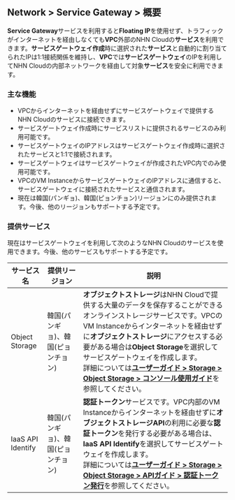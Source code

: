 ## Network > Service Gateway > 概要

**Service Gateway**サービスを利用すると**Floating IP**を使用せず、トラフィックがインターネットを経由しなくても**VPC**外部のNHN Cloudの**サービス**を利用できます。**サービスゲートウェイ作成**時に選択された**サービス**と自動的に割り当てられたIPは1:1接続関係を維持し、**VPC**では**サービスゲートウェイ**のIPを利用してNHN Cloudの内部ネットワークを経由して対象**サービス**を安全に利用できます。

### 主な機能

* VPCからインターネットを経由せずにサービスゲートウェイで提供するNHN Cloudのサービスに接続できます。
* サービスゲートウェイ作成時にサービスリストに提供されるサービスのみ利用可能です。
* サービスゲートウェイのIPアドレスはサービスゲートウェイ作成時に選択されたサービスと1:1で接続されます。
* サービスゲートウェイはサービスゲートウェイが作成されたVPC内でのみ使用可能です。
* VPCのVM InstanceからサービスゲートウェイのIPアドレスに通信すると、サービスゲートウェイに接続されたサービスと通信されます。
* 現在は韓国(パンギョ)、韓国(ピョンチョン)リージョンにのみ提供されます。今後、他のリージョンもサポートする予定です。

### 提供サービス

現在はサービスゲートウェイを利用して次のようなNHN Cloudのサービスを使用できます。今後、他のサービスもサポートする予定です。

サービス名 | 提供リージョン | 説明
------------- | ------------- | -------------------
Object Storage|韓国(パンギョ)、韓国(ピョンチョン)|**オブジェクトストレージ**はNHN Cloudで提供する大量のデータを保存することができるオンラインストレージサービスです。VPCのVM Instanceからインターネットを経由せずに**オブジェクトストレージ**にアクセスする必要がある場合は**Object Storage**を選択してサービスゲートウェイを作成します。<br>詳細については[**ユーザーガイド > Storage > Object Storage > コンソール使用ガイド**](https://docs.toast.com/ko/Storage/Object%20Storage/ko/console-guide/)を参照してください。
IaaS API Identify|韓国(パンギョ)、韓国(ピョンチョン)|**認証トークン**サービスです。VPC内部のVM Instanceからインターネットを経由せずに**オブジェクトストレージAPI**の利用に必要な**認証トークン**を発行する必要がある場合は、**IaaS API Identify**を選択してサービスゲートウェイを作成します。<br>詳細については[**ユーザーガイド > Storage > Object Storage > APIガイド > 認証トークン発行**](https://docs.toast.com/ko/Storage/Object%20Storage/ko/api-guide/)を参照してください。
